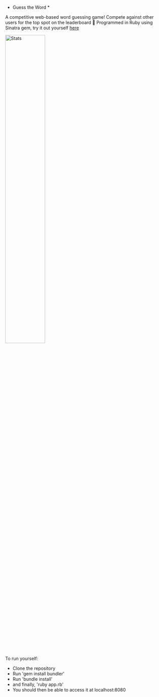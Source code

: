* Guess the Word *

A competitive web-based word guessing game! Compete against other users for the top spot on the leaderboard 📖
Programmed in Ruby using Sinatra gem, try it out yourself <a href="http://guesstheword.com/">here</a>

<img src="https://i.imgur.com/dyTsn5j.png" alt="Stats" width="50%"/>

</div>

To run yourself:
- Clone the repository
- Run 'gem install bundler'
- Run 'bundle install'
- and finally, 'ruby app.rb'
- You should then be able to access it at localhost:8080
